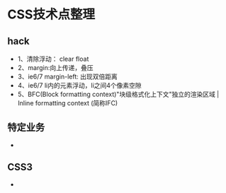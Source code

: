 # CSS技术点整理

## hack

* 1、清除浮动： clear float
* 2、margin:向上传递，叠压
* 3、ie6/7 margin-left: 出现双倍距离
* 4、ie6/7 li内的元素浮动，li之间4个像素空隙
* 5、BFC(Block formatting context)"块级格式化上下文"独立的渲染区域 |  Inline formatting context (简称IFC)

## 特定业务
* 


## CSS3
* 